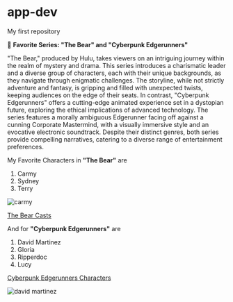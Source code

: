 # app-dev
My first repository

🌟 **Favorite Series: "The Bear" and "Cyberpunk Edgerunners"**

"The Bear," produced by Hulu, takes viewers on an intriguing journey within the realm of mystery and drama. This series introduces a charismatic leader and a diverse group of characters, each with their unique backgrounds, as they navigate through enigmatic challenges. The storyline, while not strictly adventure and fantasy, is gripping and filled with unexpected twists, keeping audiences on the edge of their seats. In contrast, "Cyberpunk Edgerunners" offers a cutting-edge animated experience set in a dystopian future, exploring the ethical implications of advanced technology. The series features a morally ambiguous Edgerunner facing off against a cunning Corporate Mastermind, with a visually immersive style and an evocative electronic soundtrack. Despite their distinct genres, both series provide compelling narratives, catering to a diverse range of entertainment preferences.

My Favorite Characters in **"The Bear"** are
1. Carmy
2. Sydney
3. Terry
   
![carmy](https://github.com/Kotaro1201/app-dev/assets/151726540/96e51d01-5e80-46ab-981e-603946bec998)

[The Bear Casts](https://collider.com/the-bear-cast-character-guide-jeremy-allen-white/)

And for **"Cyberpunk Edgerunners"** are
1. David Martinez
2. Gloria
3. Ripperdoc
4. Lucy
   
[Cyberpunk Edgerunners Characters](https://gamerant.com/strongest-characters-cyberpunk-edgerunners/)

![david martinez](https://github.com/Kotaro1201/app-dev/assets/151726540/ce7f63f5-6a2c-45d6-91d9-a88203494531)


